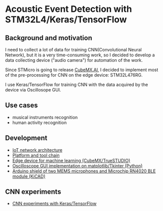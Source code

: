 # Acoustic Event Detection with STM32L4/Keras/TensorFlow

## Background and motivation

I need to collect a lot of data for training CNN(Convolutional Neural Network), but it is a very time-consuming work, so I decided to develop a data collecting device ("audio camera") for automation of the work.

Since STMicro is going to release [CubeMX.AI](https://www.st.com/content/st_com/en/about/innovation---technology/artificial-intelligence.html), I decided to implement most of the pre-processing for CNN on the edge device: STM32L476RG.

I use Keras/TensorFlow for training CNN with the data acquired by the device via Oscillosope GUI.

## Use cases

- musical instruments recognition
- human activity recognition

## Development

- [IoT network architecture](./NETWORK.md)
- [Platform and tool chain](./PLATFORM.md)
- [Edge device for machine learning (CubeMX/TrueSTUDIO)](./stm32)
- [Oscilloscope GUI implementation on matplotlib/Tkinter (Python)](./oscilloscope)
- [Arduino shield of two MEMS microphones and Microchip RN4020 BLE module (KiCAD)](./kicad)

## CNN experiments

- [CNN experiments with Keras/TensorFlow](./tensorflow)
